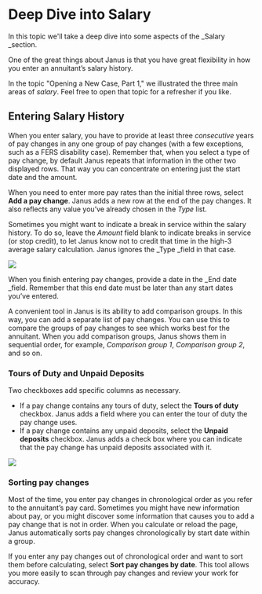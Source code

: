 # Deep Dive into Salary

In this topic we'll take a deep dive into some aspects of the _Salary _section.

One of the great things about Janus is that you have great flexibility in how you enter an annuitant’s salary history. 

In the topic "Opening a New Case, Part 1," we illustrated the three main areas of _salary_. Feel free to open that topic for a refresher if you like.

## Entering Salary History

When you enter salary, you have to provide at least three _consecutive_ years of pay changes in any one group of pay changes (with a few exceptions, such as a FERS disability case). Remember that, when you select a type of pay change, by default Janus repeats that information in the other two displayed rows. That way you can concentrate on entering just the start date and the amount.

When you need to enter more pay rates than the initial three rows, select **Add a pay change**. Janus adds a new row at the end of the pay changes. It also reflects any value you’ve already chosen in the _Type_ list. 

Sometimes you might want to indicate a break in service within the salary history. To do so, leave the  _Amount_ field blank to indicate breaks in service (or stop credit), to let Janus know not to credit that time in the high-3 average salary calculation. Janus ignores the _Type _field in that case. 

![](https://janustraining.blob.core.windows.net/images/lesson6-stopcredit.png)

When you finish entering pay changes, provide a date in the _End date _field. Remember that this end date must be later than any start dates you’ve entered.

A convenient tool in Janus is its ability to add comparison groups. In this way, you can add a separate list of pay changes. You can use this to compare the groups of pay changes to see which works best for the annuitant. When you add comparison groups, Janus shows them in sequential order, for example, _Comparison group 1_, _Comparison group 2_, and so on.

### Tours of Duty and Unpaid Deposits

Two checkboxes add specific columns as necessary.

* If a pay change contains any tours of duty, select the **Tours of duty** checkbox. Janus adds a field where you can enter the tour of duty the pay change uses.
* If a pay change contains any unpaid deposits,  select the **Unpaid deposits** checkbox. Janus adds a check box where you can indicate that the pay change has unpaid deposits associated with it.

![](https://janustraining.blob.core.windows.net/images/lesson6-tourofduty.png)

### Sorting pay changes

Most of the time, you enter pay changes in chronological order as you refer to the annuitant’s pay card. Sometimes you might have new information about pay, or you might discover some information that causes you to add a pay change that is not in order. When you calculate or reload the page, Janus automatically sorts pay changes chronologically by start date within a group.

If you enter any pay changes out of chronological order and want to sort them before calculating, select **Sort pay changes by date**. This tool allows you more easily to scan through pay changes and review your work for accuracy.
